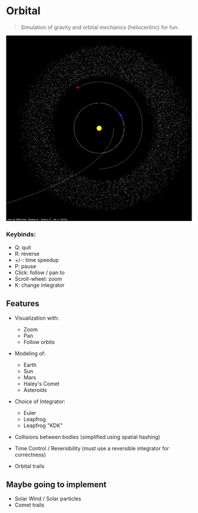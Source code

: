 # Orbital

> Simulation of gravity and orbital mechanics (heliocentric) for fun.

![Visualization](./imgs/solar.png "Screenshot")

### Keybinds:

- Q: quit
- R: reverse
- +/-: time speedup
- P: pause
- Click: follow / pan to
- Scroll-wheel: zoom
- K: change integrator

## Features

- Visualization with:
  - Zoom
  - Pan
  - Follow orbits

- Modeling of:
  - Earth
  - Sun
  - Mars
  - Haley's Comet
  - Asteroids

- Choice of Integrator:
  - Euler
  - Leapfrog
  - Leapfrog "KDK"

- Collisions between bodies (simplified using spatial hashing)
- Time Control / Reversibility (must use a reversible integrator for correctness)
- Orbital trails


## Maybe going to implement

- Solar Wind / Solar particles
- Comet trails
